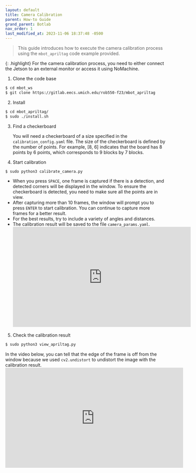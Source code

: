```yaml
---
layout: default
title: Camera Calibration
parent: How-to Guide
grand_parent: Botlab
nav_order: 1
last_modified_at: 2023-11-06 18:37:48 -0500
---
```


> This guide introduces how to execute the camera calibration process using the `mbot_apriltag` code example provided.

{: .highlight}
For the camera calibration process, you need to either connect the Jetson to an external monitor or access it using NoMachine.

1. Clone the code base
```bash
$ cd mbot_ws
$ git clone https://gitlab.eecs.umich.edu/rob550-f23/mbot_apriltag
```

2. Install
```bash
$ cd mbot_apriltag/
$ sudo ./install.sh
```

3. Find a checkerboard

    You will need a checkerboard of a size specified in the `calibration_config.yaml` file. The size of the checkerboard is defined by the number of points. For example, [8, 6] indicates that the board has 8 points by 6 points, which corresponds to 9 blocks by 7 blocks.

4. Start calibration
```bash
$ sudo python3 calibrate_camera.py
```
- When you press `SPACE`, one frame is captured if there is a detection, and detected corners will be displayed in the window. To ensure the checkerboard is detected, you need to make sure all the points are in view.
- After capturing more than 10 frames, the window will prompt you to press `ENTER` to start calibration. You can continue to capture more frames for a better result.
- For the best results, try to include a variety of angles and distances.
- The calibration result will be saved to the file `camera_params.yaml`.
    <iframe width="560" height="315" src="https://www.youtube.com/embed/Ql5zrzOgYYw?si=TDCcuK3xRbw09CdP" title="YouTube video player" frameborder="0" allow="accelerometer; autoplay; clipboard-write; encrypted-media; gyroscope; picture-in-picture; web-share" allowfullscreen></iframe>

5. Check the calibration result
```bash
$ sudo python3 view_apriltag.py
```
In the video below, you can tell that the edge of the frame is off from the window because we used `cv2.undistort` to undistort the image with the calibration result.
    <iframe width="560" height="315" src="https://www.youtube.com/embed/INiWHoyHXDs?si=FkSA8FAHOff3Fyrp" title="YouTube video player" frameborder="0" allow="accelerometer; autoplay; clipboard-write; encrypted-media; gyroscope; picture-in-picture; web-share" allowfullscreen></iframe>